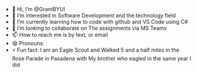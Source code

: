 - 👋 Hi, I’m @GrantBYUI
- 👀 I’m interested in Software Development and the technology field
- 🌱 I’m currently learning how to code with github and VS Code using C#
- 💞️ I’m looking to collaborate on The assignments via MS Teams
- 📫 How to reach me is by text, or email
- 😄 Pronouns: 
- ⚡ Fun fact: I am an Eagle Scout and Walked 5 and a half miles in the Rose Parade in Pasadena with My brother who eagled in the same year I did

<!---
GrantBYUI/GrantBYUI is a ✨ special ✨ repository because its `README.md` (this file) appears on your GitHub profile.
You can click the Preview link to take a look at your changes.
--->
